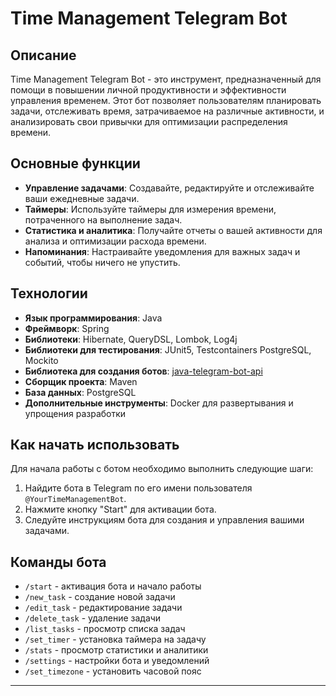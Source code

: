 # Time Management Telegram Bot

## Описание

Time Management Telegram Bot - это инструмент, предназначенный для помощи в повышении личной продуктивности и эффективности управления временем. Этот бот позволяет пользователям планировать задачи, отслеживать время, затрачиваемое на различные активности, и анализировать свои привычки для оптимизации распределения времени.

## Основные функции

- **Управление задачами**: Создавайте, редактируйте и отслеживайте ваши ежедневные задачи.
- **Таймеры**: Используйте таймеры для измерения времени, потраченного на выполнение задач.
- **Статистика и аналитика**: Получайте отчеты о вашей активности для анализа и оптимизации расхода времени.
- **Напоминания**: Настраивайте уведомления для важных задач и событий, чтобы ничего не упустить.

## Технологии

- **Язык программирования**: Java
- **Фреймворк**: Spring
- **Библиотеки**: Hibernate, QueryDSL, Lombok, Log4j
- **Библиотеки для тестирования**: JUnit5, Testcontainers PostgreSQL, Mockito
- **Библиотека для создания ботов**: [java-telegram-bot-api](https://github.com/rubenlagus/TelegramBots)
- **Сборщик проекта**: Maven
- **База данных**: PostgreSQL
- **Дополнительные инструменты**: Docker для развертывания и упрощения разработки

## Как начать использовать

Для начала работы с ботом необходимо выполнить следующие шаги:

1. Найдите бота в Telegram по его имени пользователя `@YourTimeManagementBot`.
2. Нажмите кнопку "Start" для активации бота.
3. Следуйте инструкциям бота для создания и управления вашими задачами.

## Команды бота

- `/start` - активация бота и начало работы
- `/new_task` - создание новой задачи
- `/edit_task` - редактирование задачи
- `/delete_task` - удаление задачи
- `/list_tasks` - просмотр списка задач
- `/set_timer` - установка таймера на задачу
- `/stats` - просмотр статистики и аналитики
- `/settings` - настройки бота и уведомлений
- `/set_timezone` - установить часовой пояс
---
